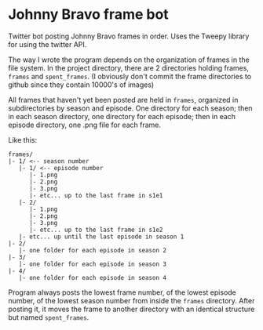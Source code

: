 # Johnny Bravo frame bot

Twitter bot posting Johnny Bravo frames in order.
Uses the Tweepy library for using the twitter API.

The way I wrote the program depends on the organization of frames in the file system.
In the project directory, there are 2 directories holding frames, `frames` and `spent_frames`.
(I obviously don't commit the frame directories to github since they contain 10000's of images)

All frames that haven't yet been posted are held in `frames`, organized in subdirectories by season and episode.
One directory for each season; then in each season directory, one directory for each episode; then in each episode directory, one .png file for each frame.

Like this:
```
frames/
|- 1/ <-- season number
   |- 1/ <-- episode number
      |- 1.png
      |- 2.png
      |- 3.png
      |- etc... up to the last frame in s1e1
   |- 2/
      |- 1.png
      |- 2.png
      |- 3.png
      |- etc... up to the last frame in s1e2
   |- etc... up until the last episode in season 1
|- 2/
   |- one folder for each episode in season 2
|- 3/
   |- one folder for each episode in season 3
|- 4/
   |- one folder for each episode in season 4
```
   
Program always posts the lowest frame number, of the lowest episode number, of the lowest season number from inside the `frames` directory.
After posting it, it moves the frame to another directory with an identical structure but named `spent_frames`.
